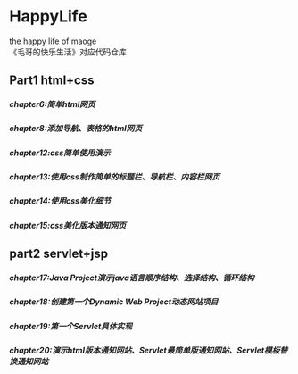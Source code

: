 # HappyLife

the happy life of maoge  
《毛哥的快乐生活》对应代码仓库

## Part1 html+css

##### chapter6:简单html网页
##### chapter8:添加导航、表格的html网页
##### chapter12:css简单使用演示
##### chapter13:使用css制作简单的标题栏、导航栏、内容栏网页
##### chapter14:使用css美化细节
##### chapter15:css美化版本通知网页

## part2 servlet+jsp

##### chapter17:Java Project演示java语言顺序结构、选择结构、循环结构
##### chapter18:创建第一个Dynamic Web Project动态网站项目
##### chapter19:第一个Servlet具体实现
##### chapter20:演示html版本通知网站、Servlet最简单版通知网站、Servlet模板替换通知网站
